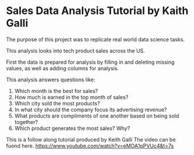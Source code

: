 # Sales Data Analysis Tutorial by Kaith Galli  

The purpose of this project was to replicate real world data science tasks.

This analysis looks into tech product sales across the US. 

First the data is prepared for analysis by filling in and deleting missing values,
as well as adding columns for analysis. 

This analysis answers questions like:
  1) Which month is the best for sales?
  2) How much is earned in the top month of sales?
  3) Which city sold the most products?
  4) In what city should the company focus its advertising revenue?
  5) What products are compliments of one another based on being sold together?
  6) Which product generates the most sales? Why?

This is a follow along tutorial produced by Keith Galli
The video can be fuond here. https://www.youtube.com/watch?v=eMOA1pPVUc4&t=7s
